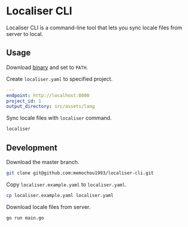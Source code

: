 # Localiser CLI

Localiser CLI is a command-line tool that lets you sync locale files from server to local.

## Usage

Download [binary](https://github.com/memochou1993/localiser-cli/tree/master/bin) and set to `PATH`.

Create `localiser.yaml` to specified project.

```YAML
---
endpoint: http://localhost:8000
project_id: 1
output_directory: src/assets/lang
```

Sync locale files with `localiser` command.

```BASH
localiser
```

## Development

Download the master branch.

```BASH
git clone git@github.com:memochou1993/localiser-cli.git
```

Copy `localiser.example.yaml` to `localiser.yaml`.

```BASH
cp localiser.example.yaml localiser.yaml
```

Download locale files from server.

```BASH
go run main.go
```
